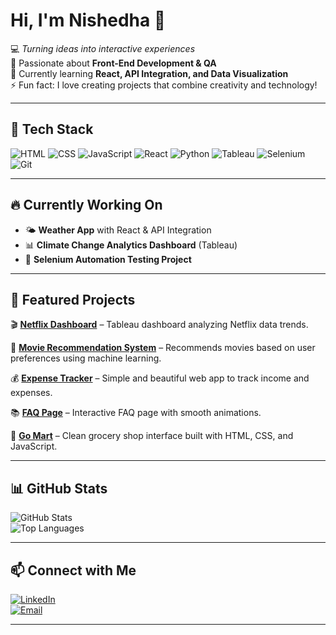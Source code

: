 # Hi, I'm Nishedha 👋  

💻 *Turning ideas into interactive experiences*  
🎯 Passionate about **Front-End Development & QA**  
🌱 Currently learning **React, API Integration, and Data Visualization**  
⚡ Fun fact: I love creating projects that combine creativity and technology!  

---

## 🚀 Tech Stack  
![HTML](https://img.shields.io/badge/-HTML5-E34F26?logo=html5&logoColor=white)
![CSS](https://img.shields.io/badge/-CSS3-1572B6?logo=css3&logoColor=white)
![JavaScript](https://img.shields.io/badge/-JavaScript-F7DF1E?logo=javascript&logoColor=black)
![React](https://img.shields.io/badge/-React-61DAFB?logo=react&logoColor=black)
![Python](https://img.shields.io/badge/-Python-3776AB?logo=python&logoColor=white)
![Tableau](https://img.shields.io/badge/-Tableau-E97627?logo=tableau&logoColor=white)
![Selenium](https://img.shields.io/badge/-Selenium-43B02A?logo=selenium&logoColor=white)
![Git](https://img.shields.io/badge/-Git-F05032?logo=git&logoColor=white)

---

## 🔥 Currently Working On  
- 🌤 **Weather App** with React & API Integration  
- 📊 **Climate Change Analytics Dashboard** (Tableau)  
- 🤖 **Selenium Automation Testing Project**  

---

## 📂 Featured Projects  

🎬 **[Netflix Dashboard](https://github.com/nishedhak26/Netflix-Dashboard-)** – Tableau dashboard analyzing Netflix data trends. 

🎥 **[Movie Recommendation System](https://github.com/nishedhak26/Movie-Recommendation-App)** – Recommends movies based on user preferences using machine learning.  

💰 **[Expense Tracker](https://github.com/nishedhak26/Expense-Tracker)** – Simple and beautiful web app to track income and expenses.  
  

📚 **[FAQ Page](https://github.com/nishedhak26/FAQ-Page)** – Interactive FAQ page with smooth animations.  

🛒 **[Go Mart](https://github.com/nishedhak26/Go-Mart)** – Clean grocery shop interface built with HTML, CSS, and JavaScript.  

---

## 📊 GitHub Stats  
![GitHub Stats](https://github-readme-stats.vercel.app/api?username=nishedhak26&show_icons=true&theme=tokyonight)  
![Top Languages](https://github-readme-stats.vercel.app/api/top-langs/?username=nishedhak26&layout=compact&theme=tokyonight)  


---

## 📫 Connect with Me  
[![LinkedIn](https://img.shields.io/badge/-LinkedIn-0A66C2?logo=linkedin&logoColor=white)](https://www.linkedin.com/in/nishedha-liyanage)  
[![Email](https://img.shields.io/badge/-Email-D14836?logo=gmail&logoColor=white)](mailto:nishedhaliyanage@gmail.com)  

---

